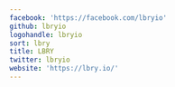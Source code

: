 ```yaml
---
facebook: 'https://facebook.com/lbryio'
github: lbryio
logohandle: lbryio
sort: lbry
title: LBRY
twitter: lbryio
website: 'https://lbry.io/'
---
```

